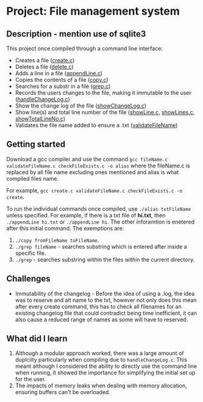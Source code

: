 # Project: File management system

## Description - mention use of sqlite3
This project once compiled through a command line interface:
- Creates a file ([create.c](./create.c))
- Deletes a file ([delete.c](./delete.c))
- Adds a line in a file ([appendLine.c](./appendLine.c))
- Copies the contents of a file ([copy.c](./copy.c))
- Searches for a substr in a file ([grep.c](./grep.c))
- Records the users changes to the file, making it immutable to the user ([handleChangeLog.c](./handleChangeLog.c))
- Show the change log of the file ([showChangeLog.c](./showChangeLog.c))
- Show line(s) and total line number of the file ([showLine.c](./showLine), [showLines.c](./showLines.c), [showTotalLineNo.c](./showTotalLineNo.c))
- Validates the file name added to ensure a .txt ([validateFileName](./validateFileName.c))

## Getting started
Download a gcc compiler and use the command `gcc fileName.c validateFileName.c checkFileExists.c -o alias` where the fileName.c is replaced by all file name excluding ones mentioned and alias is what compiled files name.

For example, `gcc create.c validateFileName.c checkFileExists.c -o create`.

To run the individual commands once compiled, use `./alias txtFileName` unless specified. For example, if there is a txt file of **hi.txt**, then `./appendLine hi.txt` or `./appendLine hi`. The other inforamtion is enetered after this initial command.
The exemptions are:
1. `./copy fromFileName toFileName`.
2. `./grep fileName` - searches substring which is entered after inside a specific file.
3. `./grep` - searches substring within the files within the current directory.

## Challenges
- Immutability of the changelog - Before the idea of using a .log, the idea was to reserve and alt name to the txt, however not only does this mean after every create command, this has to check all filenames for an existing changelog file that could contradict being time inefficient, it can also cause a reduced range of names as some will have to reserved. 


## What did I learn
1. Although a modular approach worked, there was a large amount of duplciity particularly when compiling due to `handleChangeLog.c`. This meant although I considered the ability to directly use the command line when running, it showed the importance for simplifying the initial set up for the user.
2. The impacts of memory leaks when dealing with memory allocation, ensuring buffers can't be overloaded.
